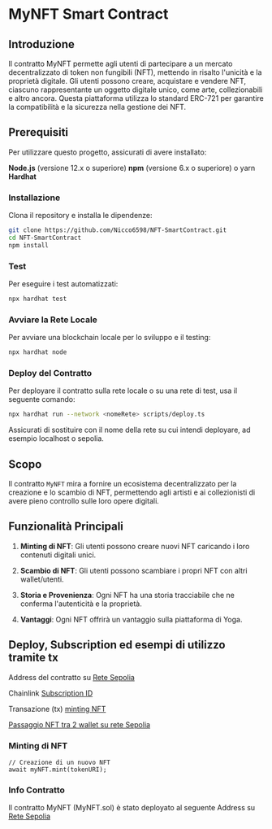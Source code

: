 # MyNFT Smart Contract

## Introduzione

Il contratto MyNFT permette agli utenti di partecipare a un mercato decentralizzato di token non fungibili (NFT), mettendo in risalto l'unicità e la proprietà digitale. Gli utenti possono creare, acquistare e vendere NFT, ciascuno rappresentante un oggetto digitale unico, come arte, collezionabili e altro ancora. Questa piattaforma utilizza lo standard ERC-721 per garantire la compatibilità e la sicurezza nella gestione dei NFT.

## Prerequisiti

Per utilizzare questo progetto, assicurati di avere installato:

**Node.js** (versione 12.x o superiore)
**npm** (versione 6.x o superiore) o yarn
**Hardhat**

### Installazione 

Clona il repository e installa le dipendenze:

```zsh
git clone https://github.com/Nicco6598/NFT-SmartContract.git
cd NFT-SmartContract
npm install
```

### Test

Per eseguire i test automatizzati:

```zsh
npx hardhat test
```

### Avviare la Rete Locale

Per avviare una blockchain locale per lo sviluppo e il testing:

```zsh
npx hardhat node
```

### Deploy del Contratto

Per deployare il contratto sulla rete locale o su una rete di test, usa il seguente comando:

```zsh
npx hardhat run --network <nomeRete> scripts/deploy.ts
```

Assicurati di sostituire <nomeRete> con il nome della rete su cui intendi deployare, ad esempio localhost o sepolia.


## Scopo

Il contratto `MyNFT` mira a fornire un ecosistema decentralizzato per la creazione e lo scambio di NFT, permettendo agli artisti e ai collezionisti di avere pieno controllo sulle loro opere digitali.

## Funzionalità Principali

1. **Minting di NFT**: Gli utenti possono creare nuovi NFT caricando i loro contenuti digitali unici.

2. **Scambio di NFT**: Gli utenti possono scambiare i propri NFT con altri wallet/utenti.

3. **Storia e Provenienza**: Ogni NFT ha una storia tracciabile che ne conferma l'autenticità e la proprietà.

4. **Vantaggi**: Ogni NFT offrirà un vantaggio sulla piattaforma di Yoga.

## Deploy, Subscription ed esempi di utilizzo tramite tx

Address del contratto su [Rete Sepolia](https://sepolia.etherscan.io/address/0x8D337D4b15bA18B75CfbDf33C0FEe6F3E272F982)

Chainlink [Subscription ID](https://vrf.chain.link/sepolia/10060) 

Transazione (tx) [minting NFT](https://sepolia.etherscan.io/tx/0x549b4c5015e0dc3616b843fbe9607da0ee54643818e537b46668642c56a6081f)

[Passaggio NFT tra 2 wallet su rete Sepolia](https://sepolia.etherscan.io/tx/0x11a3a5878271f8c735aa23f8d806f1e6caec3d3ebcc1c713c6a524a5eb37b976)

### Minting di NFT

```solidity
// Creazione di un nuovo NFT
await myNFT.mint(tokenURI);
```

### Info Contratto

Il contratto MyNFT (MyNFT.sol) è stato deployato al seguente Address su [Rete Sepolia](https://sepolia.etherscan.io/address/0x8D337D4b15bA18B75CfbDf33C0FEe6F3E272F982)